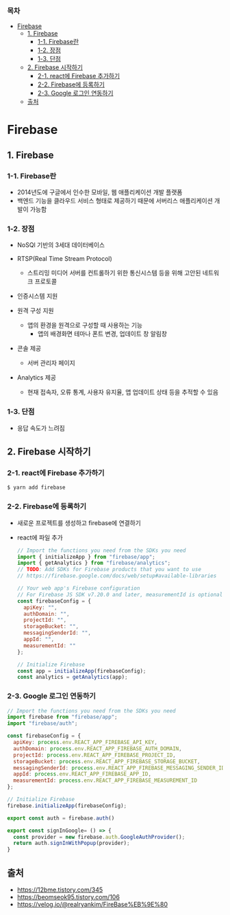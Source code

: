 ### 목차
- [Firebase](#firebase)
  * [1. Firebase](#1-firebase)
    + [1-1. Firebase란](#1-1-firebase란)
    + [1-2. 장점](#1-2-장점)
    + [1-3. 단점](#1-3-단점)
  * [2. Firebase 시작하기](#2-firebase-시작하기)
    + [2-1. react에 Firebase 추가하기](#2-1-react에-firebase-추가하기)
    + [2-2. Firebase에 등록하기](#2-2-firebase에-등록하기)
    + [2-3. Google 로그인 연동하기](#2-3-google-로그인-연동하기)
  * [출처](#출처)



#  Firebase 

## 1. Firebase

### 1-1. Firebase란

- 2014년도에 구글에서 인수한 모바일, 웹 애플리케이션 개발 플랫폼
- 백엔드 기능을 클라우드 서비스 형태로 제공하기 때문에 서버리스 애플리케이션 개발이 가능함



### 1-2. 장점

- NoSQl 기반의 3세대 데이터베이스
- RTSP(Real Time Stream Protocol)
  - 스트리밍 미디어 서버를 컨트롤하기 위한 통신시스템 등을 위해 고안된 네트워크 프로토콜

- 인증시스템 지원
- 원격 구성 지원
  - 앱의 환경을 원격으로 구성할 때 사용하는 기능
    - 앱의 배경화면 테마나 폰트 변경, 업데이트 창 알림창

- 콘솔 제공
  - 서버 관리자 페이지

- Analytics 제공
  - 현재 접속자, 오류 통계, 사용자 유지율, 앱 업데이트 상태 등을 추적할 수 있음




### 1-3. 단점

- 응답 속도가 느려짐



## 2. Firebase 시작하기

### 2-1. react에 Firebase 추가하기

```bash
$ yarn add firebase
```



### 2-2. Firebase에 등록하기

- 새로운 프로젝트를 생성하고  firebase에 연결하기

- react에 파일 추가

  ```javascript
  // Import the functions you need from the SDKs you need
  import { initializeApp } from "firebase/app";
  import { getAnalytics } from "firebase/analytics";
  // TODO: Add SDKs for Firebase products that you want to use
  // https://firebase.google.com/docs/web/setup#available-libraries
  
  // Your web app's Firebase configuration
  // For Firebase JS SDK v7.20.0 and later, measurementId is optional
  const firebaseConfig = {
    apiKey: "",
    authDomain: "",
    projectId: "",
    storageBucket: "",
    messagingSenderId: "",
    appId: "",
    measurementId: ""
  };
  
  // Initialize Firebase
  const app = initializeApp(firebaseConfig);
  const analytics = getAnalytics(app);
  ```



### 2-3. Google 로그인 연동하기

```javascript
// Import the functions you need from the SDKs you need
import firebase from "firebase/app";
import "firebase/auth";

const firebaseConfig = {
  apiKey: process.env.REACT_APP_FIREBASE_API_KEY,
  authDomain: process.env.REACT_APP_FIREBASE_AUTH_DOMAIN,
  projectId: process.env.REACT_APP_FIREBASE_PROJECT_ID,
  storageBucket: process.env.REACT_APP_FIREBASE_STORAGE_BUCKET,
  messagingSenderId: process.env.REACT_APP_FIREBASE_MESSAGING_SENDER_ID,
  appId: process.env.REACT_APP_FIREBASE_APP_ID,
  measurementId: process.env.REACT_APP_FIREBASE_MEASUREMENT_ID
};

// Initialize Firebase
firebase.initializeApp(firebaseConfig);

export const auth = firebase.auth()

export const signInGoogle= () => {
  const provider = new firebase.auth.GoogleAuthProvider();
  return auth.signInWithPopup(provider);
}
```



## 출처

- https://12bme.tistory.com/345
- https://beomseok95.tistory.com/106
- https://velog.io/@realryankim/FireBase%EB%9E%80